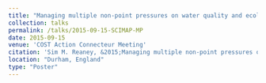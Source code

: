 ```yaml
---
title: "Managing multiple non-point pressures on water quality and ecological habitat: Spatially targeting effective mitigation actions at the landscape scale"
collection: talks
permalink: /talks/2015-09-15-SCIMAP-MP
date: 2015-09-15
venue: 'COST Action Connecteur Meeting'
citation: 'Sim M. Reaney, &2015;Managing multiple non-point pressures on water quality and ecological habitat: Spatially targeting effective mitigation actions at the landscape scale, presented at the COST Action Connecteur Meeting in Durham, England.'
location: "Durham, England"
type: "Poster"
---
```

